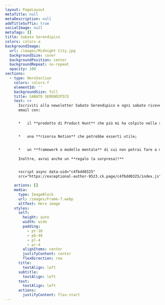 ```yaml
---
layout: PageLayout
metaTitle: null
metaDescription: null
addTitleSuffix: true
socialImage: null
metaTags: []
title: Sabato Serendipico
colors: colors-a
backgroundImage:
  url: /images/Midnight City.jpg
  backgroundSize: cover
  backgroundPosition: center
  backgroundRepeat: no-repeat
  opacity: 100
sections:
  - type: HeroSection
    colors: colors-f
    elementId: ''
    backgroundSize: full
    title: SABATO SERENDIPICO
    text: >+
      Iscriviti alla newsletter Sabato Serendipico e ogni sabato riceverai una
      email con:


      *   il **prodotto di Product Hunt** che più mi ha colpito nella settimana;


      *   una **risorsa Notion** che potrebbe esserti utile;


      *   un **framework o modello mentale** di cui non potrai fare a meno;
      
      Inoltre, avrai anche un **regalo (a sorpresa)!**


      <script async data-uid="c4fbdd0325"
      src="https://exceptional-author-9523.ck.page/c4fbdd0325/index.js"></script>

    actions: []
    media:
      type: ImageBlock
      url: /images/Frame-7.webp
      altText: Hero image
    styles:
      self:
        height: auto
        width: wide
        padding:
          - pt-10
          - pb-48
          - pl-4
          - pr-4
        alignItems: center
        justifyContent: center
        flexDirection: row
      title:
        textAlign: left
      subtitle:
        textAlign: left
      text:
        textAlign: left
      actions:
        justifyContent: flex-start
---
```


